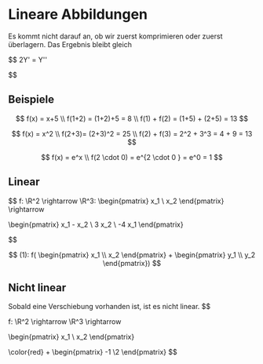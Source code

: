 # Lineare Abbildungen

Es kommt nicht darauf an, ob wir zuerst komprimieren oder zuerst überlagern. Das Ergebnis bleibt gleich

$$
2Y' = Y''

$$

## Beispiele

$$
f(x) = x+5 \\
f(1+2) = (1+2)+5 = 8 \\
f(1) + f(2) = (1+5) + (2+5) = 13
$$

$$
f(x) = x^2 \\
f(2+3)= (2+3)^2 = 25 \\
f(2) + f(3) = 2^2 + 3^3 = 4 + 9 = 13
$$

$$
f(x) = e^x \\
f(2 \cdot 0) = e^{2 \cdot 0 } = e^0 = 1
$$

## Linear
$$
f: \R^2 \rightarrow \R^3:
\begin{pmatrix}
x_1 \\ x_2
\end{pmatrix}
\rightarrow

\begin{pmatrix}
x_1 - x_2 \\
3 x_2 \\
-4 x_1
\end{pmatrix}

$$


$$
(1): f(
    \begin{pmatrix}
    x_1 \\ x_2 \end{pmatrix}
 +
 \begin{pmatrix}
    y_1 \\ y_2
 \end{pmatrix})
$$

## Nicht linear
Sobald eine Verschiebung vorhanden ist, ist es nicht linear.
$$

f: \R^2 \rightarrow \R^3 \rightarrow

\begin{pmatrix}
x_1 \\
x_2
\end{pmatrix}

\color{red}
+
\begin{pmatrix}
-1 \\2
\end{pmatrix}
$$